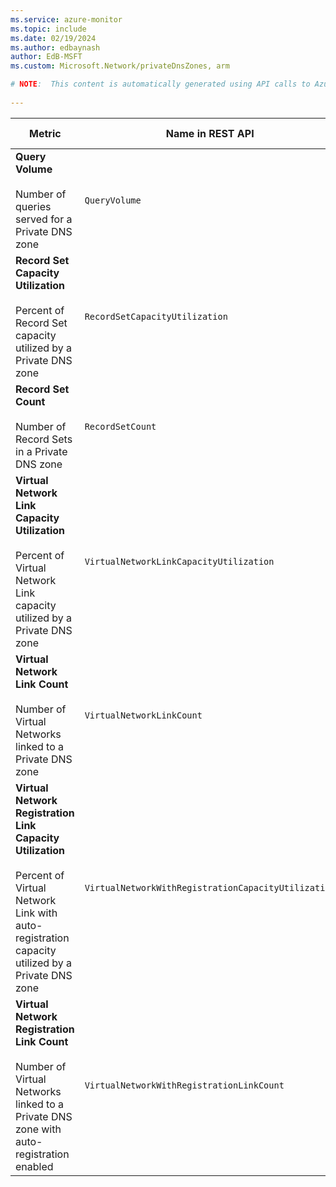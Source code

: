 ```yaml
---
ms.service: azure-monitor
ms.topic: include
ms.date: 02/19/2024
ms.author: edbaynash
author: EdB-MSFT
ms.custom: Microsoft.Network/privateDnsZones, arm

# NOTE:  This content is automatically generated using API calls to Azure. Any edits made on these files will be overwritten in the next run of the script. 
 
---
```



|Metric|Name in REST API|Unit|Aggregation|Dimensions|Time Grains|DS Export|
|---|---|---|---|---|---|---|
|**Query Volume**<br><br>Number of queries served for a Private DNS zone |`QueryVolume` |Count |Total |\<none\>| |No|
|**Record Set Capacity Utilization**<br><br>Percent of Record Set capacity utilized by a Private DNS zone |`RecordSetCapacityUtilization` |Percent |None, Average, Minimum, Maximum, Count |\<none\>| |No|
|**Record Set Count**<br><br>Number of Record Sets in a Private DNS zone |`RecordSetCount` |Count |None, Average, Minimum, Maximum, Count |\<none\>| |No|
|**Virtual Network Link Capacity Utilization**<br><br>Percent of Virtual Network Link capacity utilized by a Private DNS zone |`VirtualNetworkLinkCapacityUtilization` |Percent |None, Average, Minimum, Maximum, Count |\<none\>| |No|
|**Virtual Network Link Count**<br><br>Number of Virtual Networks linked to a Private DNS zone |`VirtualNetworkLinkCount` |Count |None, Average, Minimum, Maximum, Count |\<none\>| |No|
|**Virtual Network Registration Link Capacity Utilization**<br><br>Percent of Virtual Network Link with auto-registration capacity utilized by a Private DNS zone |`VirtualNetworkWithRegistrationCapacityUtilization` |Percent |None, Average, Minimum, Maximum, Count |\<none\>| |No|
|**Virtual Network Registration Link Count**<br><br>Number of Virtual Networks linked to a Private DNS zone with auto-registration enabled |`VirtualNetworkWithRegistrationLinkCount` |Count |None, Average, Minimum, Maximum, Count |\<none\>| |No|